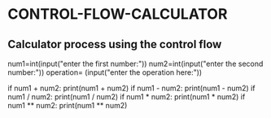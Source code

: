 # CONTROL-FLOW-CALCULATOR
## Calculator process  using the control flow

num1=int(input("enter the first number:"))
num2=int(input("enter the second number:"))
operation= (input("enter the operation here:"))


if num1 + num2: 
    print(num1 + num2)
if num1 - num2:
    print(num1 - num2)
if num1 / num2:
    print(num1 / num2)
if num1 * num2:
    print(num1 * num2)
if num1 ** num2:
    print(num1 ** num2)


    
